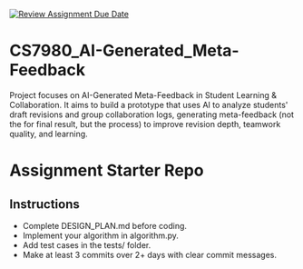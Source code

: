 [![Review Assignment Due Date](https://classroom.github.com/assets/deadline-readme-button-22041afd0340ce965d47ae6ef1cefeee28c7c493a6346c4f15d667ab976d596c.svg)](https://classroom.github.com/a/N2TMQEej)
# CS7980_AI-Generated_Meta-Feedback
Project focuses on AI-Generated Meta-Feedback in Student Learning &amp; Collaboration. It aims to build a prototype that uses AI to analyze students' draft revisions and group collaboration logs, generating meta-feedback (not the for final result, but the process) to improve revision depth, teamwork quality, and learning.  

# Assignment Starter Repo

## Instructions
- Complete DESIGN_PLAN.md before coding.
- Implement your algorithm in algorithm.py.
- Add test cases in the tests/ folder.
- Make at least 3 commits over 2+ days with clear commit messages.
